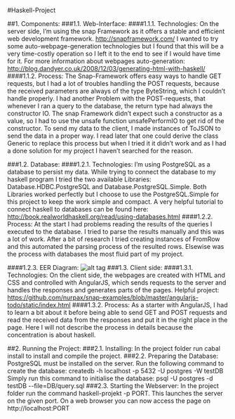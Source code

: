 #Haskell-Project

##1. Components:
###1.1. Web-Interface: 
####1.1.1. Technologies:
On the server side, I’m using the snap Framework as it offers a stable and efficient web development framework. http://snapframework.com/
I wanted to try some auto-webpage-generation technologies but I found that this will be a very time-costly operation so I left it to the end to see if I would have time for it. For more information about webpages auto-generation: http://blog.dandyer.co.uk/2008/12/03/generating-html-with-haskell/
####1.1.2. Process:
The Snap-Framework offers easy ways to handle GET requests, but I had a lot of troubles handling the POST requests, because the received parameters are always of the type ByteString, which I couldn’t handle properly. I had another Problem with the POST-requests, that whenever I ran a query to the database, the return type had always the constructor IO. The snap Framework didn’t expect such a constructor as a value, so I had to use the unsafe function unsafePerformIO to get rid of the constructor.
To send my data to the client, I made instances of ToJSON to send the data in a proper way. I read later that one could derive the class Generic to replace this process but when I tried it it didn’t work and as I had a done solution for my project I haven’t searched for the reason.

###1.2. Database: 
####1.2.1. Technologies:
I’m using PostgreSQL as a database to persist my data. While trying to connect the database to my haskell program I tried the two available Libraries: Database.HDBC.PostgreSQL and Database.PostgreSQL.Simple. Both Libraries worked perfectly but I choose to use the PostgreSQL.Simple for this project to keep the work simple and compact.
A very helpful tutorial to connect haskell to databases can be found here: http://book.realworldhaskell.org/read/using-databases.html
####1.2.2. Process:
At the start I had problems reading the results of the queries I executed to the database. I tried to parse the results manually and this was a lot of work. After a bit of research I tried creating instances of FromRow and this automated the parsing process of the resulted rows. Elsewise was the process with databases the most fluid part of my project.

####1.2.3. EER Diagram:
![alt tag](http://s33.postimg.org/gyi1t93ov/La_Liga_1.png)
###1.3. Client side:
####1.3.1. Technologies:
On the client side, the webpages are created with HTML and CSS and controlled with AngularJS, which sends requests to the server and handles the responses and generates parts of the pages. Helpful project: https://github.com/nurpax/snap-examples/blob/master/angularjs-todo/static/index.html
####1.3.2. Process:
As a starter with AngularJS, I had to learn a bit about it before being able to send GET and POST requests and read the received data from the responses and put it in the right place in the page. Here I will not describe the process in details because the concentration is about haskell.

##2. Running the Project:
###2.1. Installing:
In the project folder run cabal install to install and compile the project.
###2.2. Preparing the Database:
PostgreSQL must be installed on the server. Run the following command to create the database: createdb -h localhost -p 5432 -U postgres -W testDB
Simply run this command to initialise the database: psql -U postgres -d testDB --file=DB/query.sql
###2.3. Starting the Webserver:
In the project folder run the command haskell-projekt -p PORT. This launches the server on the given port. On a web browser you can now access the page on http://localhost:PORT

